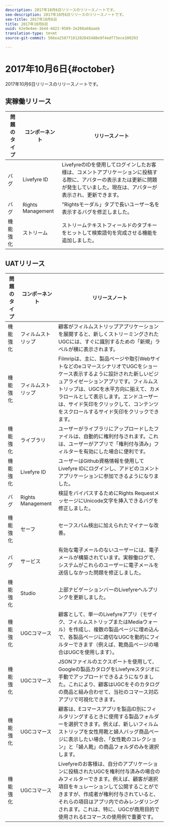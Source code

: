 ```yaml
---
description: 2017年10月6日リリースのリリースノートです。
seo-description: 2017年10月6日リリースのリリースノートです。
seo-title: 2017年10月6日
title: 2017年10月6日
uuid: 62e9e4ee-1644-4d22-9589-2e208a68aaeb
translation-type: tm+mt
source-git-commit: 566ea2587f101202045488e9f4edf73ece100293

---
```



# 2017年10月6日{#october}

2017年10月6日リリースのリリースノートです。

## 実稼働リリース

| **問題のタイプ** | **コンポーネント** | **リリースノート** |
|---|---|---|
| バグ | Livefyre ID | LivefyreのIDを使用してログインしたお客様は、コメントアプリケーションに投稿する際に、アバターの表示または更新に問題が発生していました。現在は、アバターが表示され、更新できます。 |
| バグ | Rights Management | "Rightsモーダル」タブで長いユーザー名を表示するバグを修正しました。 |
| 機能強化 | ストリーム | ストリームテキストフィールドのタブキーをヒットして検索語句を完成させる機能を追加しました。 |

## UATリリース

| **問題のタイプ** | **コンポーネント** | **リリースノート** |
|---|---|---|
| 機能強化 | フィルムストリップ | 顧客がフィルムストリップアプリケーションを展開すると、新しくストリーミングされたUGCには、すぐに識別するための「新規」ラベルが横に表示されます。 |
| 機能強化 | フィルムストリップ | Filmripは、主に、製品ページや取引WebサイトなどのeコマースシナリオでUGCをショーケース表示するように設計された新しいビジュアライゼーションアプリです。フィルムストリップは、UGCを水平方向に揃えて、カメラロールとして表示します。エンドユーザーは、サイド矢印をクリックして、コンテンツをスクロールするサイド矢印をクリックできます。 |
| 機能強化 | ライブラリ | ユーザーがライブラリにアップロードしたファイルは、自動的に権利付与されます。これは、ユーザーがアプリで「権利付与済み」フィルターを有効にした場合に便利です。 |
| 機能強化 | Livefyre ID | ユーザーはGithub資格情報を使用してLivefyre IDにログインし、アドビのコメントアプリケーションに参加できるようになりました。 |
| バグ | Rights Management | 検証をバイパスするためにRights RequestメッセージにUnicode文字を挿入できるバグを修正しました。 |
| 機能強化 | セーフ | セーフスパム検出に加えられたマイナーな改善。 |
| バグ | サービス | 有効な電子メールのないユーザーには、電子メールが構築されています。実稼働ログで、システムがこれらのユーザーに電子メールを送信しなかった問題を修正しました。 |
| 機能強化 | Studio | 上部ナビゲーションバーのLivefyreヘルプリンクを更新しました。 |
| 機能強化 | UGCコマース | 顧客として、単一のLivefyreアプリ（モザイク、フィルムストリップまたはMediaウォール）を作成し、複数の製品ページに埋め込んで、各製品ページに適切なUGCを動的にフィルターできます（例えば、靴商品ページの場合はUGCを使用します）。 |
| 機能強化 | UGCコマース | JSONファイルのエクスポートを使用して、Googleの製品カタログをLivefyreスタジオに手動でアップロードできるようになりました。これにより、顧客はUGCをそのカタログの商品と組み合わせて、当社のコマース対応アプリで可視化できます。 |
| 機能強化 | UGCコマース | 顧客は、Eコマースアプリを製品ID別にフィルタリングするときに使用する製品フォルダーを選択できます。例えば、新しいフィルムストリップを女性用靴と婦人バッグ商品ページに表示したい場合、「女性靴のコレクション」と「婦人靴」の商品フォルダのみを選択します。 |
| 機能強化 | UGCコマース | Livefyreのお客様は、自分のアプリケーションに投稿されたUGCを権利付与済みの場合のみフィルターできます。例えば、顧客が選択項目をキュレーションして公開することができますが、作成者が権利付与されていると、それらの項目はアプリ内でのみレンダリングされます。これは、特に、UGCが商用目的で使用されるEコマースの使用例で重要です。 |

